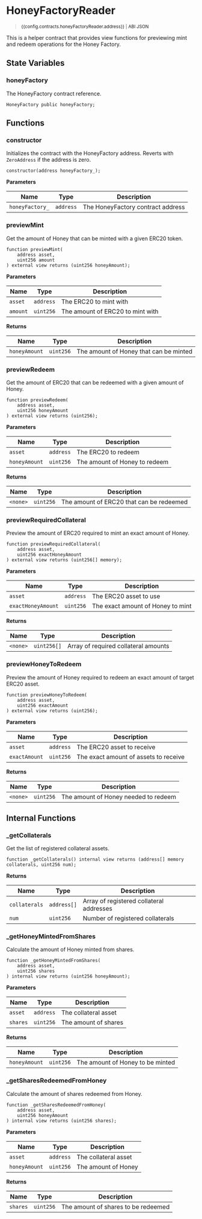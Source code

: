 <script setup>
  import config from '@berachain/config/constants.json';
</script>

# HoneyFactoryReader

> <small><a target="_blank" :href="config.testnet.dapps.beratrail.url + 'address/' + config.contracts.honeyFactoryReader.address">{{config.contracts.honeyFactoryReader.address}}</a><span v-if="config.contracts.honeyFactoryReader.abi">&nbsp;|&nbsp;<a target="_blank" :href="config.contracts.honeyFactoryReader.abi">ABI JSON</a></span></small>

This is a helper contract that provides view functions for previewing mint and redeem operations for the Honey Factory.

## State Variables

### honeyFactory

The HoneyFactory contract reference.

```solidity
HoneyFactory public honeyFactory;
```

## Functions

### constructor

Initializes the contract with the HoneyFactory address.
Reverts with `ZeroAddress` if the address is zero.

```solidity
constructor(address honeyFactory_);
```

**Parameters**

| Name           | Type      | Description                     |
| -------------- | --------- | ------------------------------- |
| `honeyFactory_`| `address` | The HoneyFactory contract address |

### previewMint

Get the amount of Honey that can be minted with a given ERC20 token.

```solidity
function previewMint(
    address asset,
    uint256 amount
) external view returns (uint256 honeyAmount);
```

**Parameters**

| Name     | Type      | Description                    |
| -------- | --------- | ------------------------------ |
| `asset`  | `address` | The ERC20 to mint with         |
| `amount` | `uint256` | The amount of ERC20 to mint with |

**Returns**

| Name          | Type      | Description                          |
| ------------- | --------- | ------------------------------------ |
| `honeyAmount` | `uint256` | The amount of Honey that can be minted |

### previewRedeem

Get the amount of ERC20 that can be redeemed with a given amount of Honey.

```solidity
function previewRedeem(
    address asset,
    uint256 honeyAmount
) external view returns (uint256);
```

**Parameters**

| Name          | Type      | Description                    |
| ------------- | --------- | ------------------------------ |
| `asset`       | `address` | The ERC20 to redeem           |
| `honeyAmount` | `uint256` | The amount of Honey to redeem  |

**Returns**

| Name     | Type      | Description                          |
| -------- | --------- | ------------------------------------ |
| `<none>` | `uint256` | The amount of ERC20 that can be redeemed |

### previewRequiredCollateral

Preview the amount of ERC20 required to mint an exact amount of Honey.

```solidity
function previewRequiredCollateral(
    address asset,
    uint256 exactHoneyAmount
) external view returns (uint256[] memory);
```

**Parameters**

| Name              | Type      | Description                         |
| ----------------- | --------- | ----------------------------------- |
| `asset`           | `address` | The ERC20 asset to use              |
| `exactHoneyAmount`| `uint256` | The exact amount of Honey to mint   |

**Returns**

| Name     | Type        | Description                                |
| -------- | ----------- | ------------------------------------------ |
| `<none>` | `uint256[]` | Array of required collateral amounts       |

### previewHoneyToRedeem

Preview the amount of Honey required to redeem an exact amount of target ERC20 asset.

```solidity
function previewHoneyToRedeem(
    address asset,
    uint256 exactAmount
) external view returns (uint256);
```

**Parameters**

| Name          | Type      | Description                           |
| ------------- | --------- | ------------------------------------- |
| `asset`       | `address` | The ERC20 asset to receive            |
| `exactAmount` | `uint256` | The exact amount of assets to receive |

**Returns**

| Name     | Type      | Description                          |
| -------- | --------- | ------------------------------------ |
| `<none>` | `uint256` | The amount of Honey needed to redeem |

## Internal Functions

### _getCollaterals

Get the list of registered collateral assets.

```solidity
function _getCollaterals() internal view returns (address[] memory collaterals, uint256 num);
```

**Returns**

| Name          | Type        | Description                           |
| ------------- | ----------- | ------------------------------------- |
| `collaterals` | `address[]` | Array of registered collateral addresses |
| `num`         | `uint256`   | Number of registered collaterals      |

### _getHoneyMintedFromShares

Calculate the amount of Honey minted from shares.

```solidity
function _getHoneyMintedFromShares(
    address asset,
    uint256 shares
) internal view returns (uint256 honeyAmount);
```

**Parameters**

| Name     | Type      | Description                    |
| -------- | --------- | ------------------------------ |
| `asset`  | `address` | The collateral asset           |
| `shares` | `uint256` | The amount of shares           |

**Returns**

| Name          | Type      | Description                          |
| ------------- | --------- | ------------------------------------ |
| `honeyAmount` | `uint256` | The amount of Honey to be minted     |

### _getSharesRedeemedFromHoney

Calculate the amount of shares redeemed from Honey.

```solidity
function _getSharesRedeemedFromHoney(
    address asset,
    uint256 honeyAmount
) internal view returns (uint256 shares);
```

**Parameters**

| Name          | Type      | Description                    |
| ------------- | --------- | ------------------------------ |
| `asset`       | `address` | The collateral asset           |
| `honeyAmount` | `uint256` | The amount of Honey            |

**Returns**

| Name     | Type      | Description                          |
| -------- | --------- | ------------------------------------ |
| `shares` | `uint256` | The amount of shares to be redeemed  |
